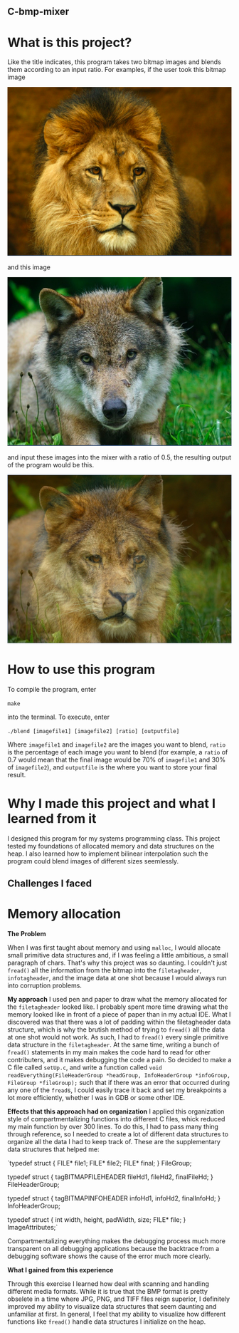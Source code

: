 ## C-bmp-mixer

# What is this project?

Like the title indicates, this program takes two bitmap images and blends them according to an input ratio. For examples, if the user took this bitmap image

![lion](https://github.com/krishnakalakkad/C-bmp-mixer/blob/master/lion.png?raw=true)

and this image

![wolf](https://github.com/krishnakalakkad/C-bmp-mixer/blob/master/wolf.png?raw=true)

and input these images into the mixer with a ratio of 0.5, the resulting output of the program would be this.

![lolf](https://github.com/krishnakalakkad/C-bmp-mixer/blob/master/lolf.png?raw=true)


# How to use this program 

To compile the program, enter

`make`

into the terminal. To execute, enter

`./blend [imagefile1] [imagefile2] [ratio] [outputfile]`

Where `imagefile1` and `imagefile2` are the images you want to blend, `ratio` is the percentage of each image you want to blend (for example, a `ratio` of 0.7 would mean that the final image would be 70% of `imagefile1` and 30% of `imagefile2`),  and `outputfile` is the where you want to store your final result.


# Why I made this project and what I learned from it

I designed this program for my systems programming class. This project tested my foundations of allocated memory and data structures on the heap. I also learned how to implement bilinear interpolation such the program could blend images of different sizes seemlessly. 

## Challenges I faced

# Memory allocation

**The Problem**

When I was first taught about memory and using `malloc`, I would allocate small primitive data structures and, if I was feeling a little ambitious, a small paragraph of chars. That's why this project was so daunting. I couldn't just `fread()` all the information from the bitmap into the `filetagheader`, `infotagheader`, and the image data at one shot because I would always run into corruption problems.

**My approach**
I used pen and paper to draw what the memory allocated for the `filetagheader` looked like. I probably spent more time drawing what the memory looked like in front of a piece of paper than in my actual IDE. What I discovered was that there was a lot of padding within the filetagheader data structure, which is why the brutish method of trying to `fread()` all the data at one shot would not work. As such, I had to `fread()` every single primitive data structure in the `filetagheader`. At the same time, writing a bunch of `fread()` statements in my main makes the code hard to read for other contributers, and it makes debugging the code a pain. So decided to make a C file called `setUp.c`, and write a function called `void readEverything(FileHeaderGroup *headGroup, InfoHeaderGroup *infoGroup, FileGroup *fileGroup);` such that if there was an error that occurred during any one of the `fread`s, I could easily trace it back and set my breakpoints a lot more efficiently, whether I was in GDB or some other IDE. 

**Effects that this approach had on organization**
I applied this organization style of compartmentalizing functions into different C files, whick reduced my main function by over 300 lines. To do this, I had to pass many thing through reference, so I needed to create a lot of different data structures to organize all the data I had to keep track of. These are the supplementary data structures that helped me:

`typedef struct
{
    FILE* file1;
    FILE* file2;
    FILE* final;
} FileGroup;

typedef struct {
    tagBITMAPFILEHEADER fileHd1, fileHd2, finalFileHd;
} FileHeaderGroup;

typedef struct {
    tagBITMAPINFOHEADER infoHd1, infoHd2, finalInfoHd;
} InfoHeaderGroup;

typedef struct
{
    int width, height, padWidth, size;
	FILE* file;
} ImageAttributes;`

Compartmentalizing everything makes the debugging process much more transparent on all debugging applications because the backtrace from a debugging software shows the cause of the error much more clearly.

**What I gained from this experience**

Through this exercise I learned how deal with scanning and handling different media formats. While it is true that the BMP format is pretty obselete in a time where JPG, PNG, and TIFF files reign superior, I definitely improved my ability to visualize data structures that seem daunting and unfamiliar at first. In general, I feel that my ability to visualize how different functions like `fread()` handle data structures I initialize on the heap. 





